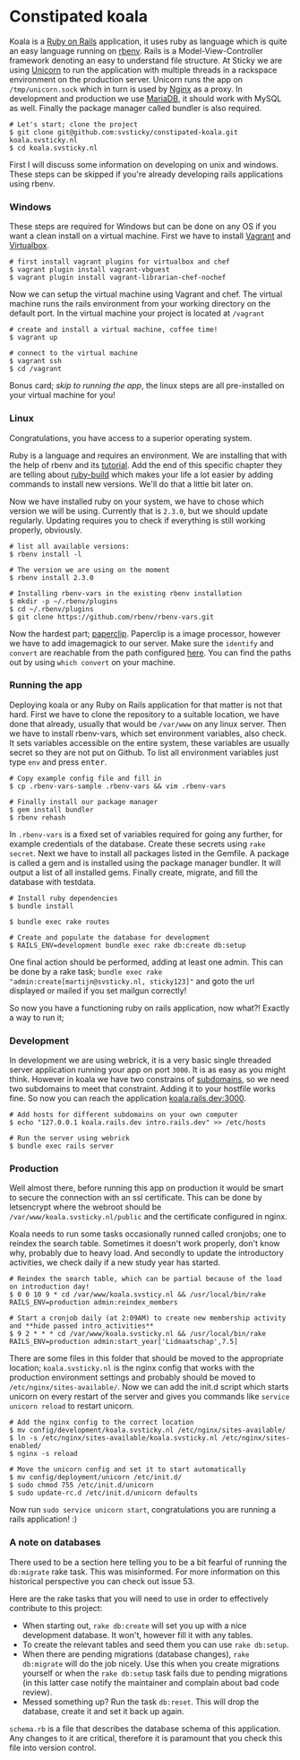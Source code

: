 # Constipated koala

Koala is a [Ruby on Rails](http://guides.rubyonrails.org/getting_started.html) application, it uses ruby as language which is quite an easy language running on [rbenv](https://github.com/rbenv/rbenv). Rails is a Model-View-Controller framework denoting an easy to understand file structure. At Sticky we are using [Unicorn](unicorn) to run the application with multiple threads in a rackspace environment on the production server. Unicorn runs the app on `/tmp/unicorn.sock` which in turn is used by [Nginx](koala.svsticky.nl)
 as a proxy. In development and production we use [MariaDB](https://downloads.mariadb.org/mariadb/repositories), it should work with MySQL as well. Finally the package manager called bundler is also required.

 ```shell
 # Let's start; clone the project
 $ git clone git@github.com:svsticky/constipated-koala.git koala.svsticky.nl
 $ cd koala.svsticky.nl
 ```

First I will discuss some information on developing on unix and windows. These steps can be skipped if you're already developing rails applications using rbenv.

### Windows
These steps are required for Windows but can be done on any OS if you want a clean install on a virtual machine. First we have to install [Vagrant](http://www.vagrantup.com/downloads.html) and [Virtualbox](https://www.virtualbox.org/wiki/Downloads).

```shell
# first install vagrant plugins for virtualbox and chef
$ vagrant plugin install vagrant-vbguest
$ vagrant plugin install vagrant-librarian-chef-nochef
```

Now we can setup the virtual machine using Vagrant and chef. The virtual machine runs the rails environment from your working directory on the default port. In the virtual machine your project is located at `/vagrant`

```shell
# create and install a virtual machine, coffee time!
$ vagrant up

# connect to the virtual machine
$ vagrant ssh
$ cd /vagrant
```

Bonus card; _skip to running the app_, the linux steps are all pre-installed on your virtual machine for you!

### Linux
Congratulations, you have access to a superior operating system.

Ruby is a language and requires an environment. We are installing that with the help of rbenv and its [tutorial](https://github.com/rbenv/rbenv#basic-github-checkout). Add the end of this specific chapter they are telling about [ruby-build](https://github.com/rbenv/ruby-build#installing-as-an-rbenv-plugin-recommended) which makes your life a lot easier by adding commands to install new versions. We'll do that a little bit later on.

Now we have installed ruby on your system, we have to chose which version we will be using. Currently that is `2.3.0`, but we should update regularly. Updating requires you to check if everything is still working properly, obviously.

```shell
# list all available versions:
$ rbenv install -l

# The version we are using on the moment
$ rbenv install 2.3.0

# Installing rbenv-vars in the existing rbenv installation
$ mkdir -p ~/.rbenv/plugins
$ cd ~/.rbenv/plugins
$ git clone https://github.com/rbenv/rbenv-vars.git
```

Now the hardest part; [paperclip](https://github.com/thoughtbot/paperclip#image-processor). Paperclip is a image processor, however we have to add imagemagick to our server. Make sure the `identify` and `convert` are reachable from the path configured [here](../environment.rb). You can find the paths out by using `which convert` on your machine.

### Running the app
Deploying koala or any Ruby on Rails application for that matter is not that hard. First we have to clone the repository to a suitable location, we have done that already, usually that would be `/var/www` on any linux server. Then we have to install rbenv-vars, which set environment variables, also check. It sets variables accessible on the entire system, these variables are usually secret so they are not put on Github. To list all environment variables just type `env` and press <kbd>enter</kbd>.

```shell
# Copy example config file and fill in
$ cp .rbenv-vars-sample .rbenv-vars && vim .rbenv-vars

# Finally install our package manager
$ gem install bundler
$ rbenv rehash
```

In `.rbenv-vars` is a fixed set of variables required for going any further, for example credentials of the database. Create these secrets using `rake secret`. Next we have to install all packages listed in the Gemfile. A package is called a gem and is installed using the package manager bundler. It will output a list of all installed gems. Finally create, migrate, and fill the database with testdata.

```shell
# Install ruby dependencies
$ bundle install

$ bundle exec rake routes

# Create and populate the database for development
$ RAILS_ENV=development bundle exec rake db:create db:setup
```

One final action should be performed, adding at least one admin. This can be done by a rake task; `bundle exec rake "admin:create[martijn@svsticky.nl, sticky123]"` and goto the url displayed or mailed if you set mailgun correctly!

So now you have a functioning ruby on rails application, now what?! Exactly a way to run it;

### Development
In development we are using webrick, it is a very basic single threaded server application running your app on port `3000`. It is as easy as you might think. However in koala we have two constrains of [subdomains](../routes.rb), so we need two subdomains to meet that constraint. Adding it to your hostfile works fine. So now you can reach the application [koala.rails.dev:3000](http://koala.rails.dev:3000).

```shell
# Add hosts for different subdomains on your own computer
$ echo "127.0.0.1 koala.rails.dev intro.rails.dev" >> /etc/hosts

# Run the server using webrick
$ bundle exec rails server
```

### Production
Well almost there, before running this app on production it would be smart to secure the connection with an ssl certificate. This can be done by letsencrypt where the webroot should be `/var/www/koala.svsticky.nl/public` and the certificate configured in nginx.

Koala needs to run some tasks occasionally runned called cronjobs; one to reindex the search table. Sometimes it doesn't work properly, don't know why, probably due to heavy load. And secondly to update the introductory activities, we check daily if a new study year has started.

```shell
# Reindex the search table, which can be partial because of the load on introduction day!
$ 0 0 10 9 * cd /var/www/koala.svsticy.nl && /usr/local/bin/rake RAILS_ENV=production admin:reindex_members

# Start a cronjob daily (at 2:09AM) to create new membership activity and **hide passed intro_activities**
$ 9 2 * * * cd /var/www/koala.svsticky.nl && /usr/local/bin/rake RAILS_ENV=production admin:start_year['Lidmaatschap',7.5]
```

There are some files in this folder that should be moved to the appropriate location; `koala.svsticky.nl` is the nginx config that works with the production environment settings and probably should be moved to `/etc/nginx/sites-available/`. Now we can add the init.d script which starts unicorn on every restart of the server and gives you commands like `service unicorn reload` to restart unicorn.

```shell
# Add the nginx config to the correct location
$ mv config/development/koala.svsticky.nl /etc/nginx/sites-available/
$ ln -s /etc/nginx/sites-available/koala.svsticky.nl /etc/nginx/sites-enabled/
$ nginx -s reload

# Move the unicorn config and set it to start automatically
$ mv config/deployment/unicorn /etc/init.d/
$ sudo chmod 755 /etc/init.d/unicorn
$ sudo update-rc.d /etc/init.d/unicorn defaults
```

Now run `sudo service unicorn start`, congratulations you are running a rails application! :)

### A note on databases
There used to be a section here telling you to be a bit fearful of running the
`db:migrate` rake task. This was misinformed. For more information on this historical
perspective you can check out issue 53.

Here are the rake tasks that you will need to use in order to effectively contribute
to this project:

 - When starting out, `rake db:create` will set you up with a nice development
   database. It won't, however fill it with any tables.
 - To create the relevant tables and seed them you can use `rake db:setup`.
 - When there are pending migrations (database changes), `rake db:migrate` will do
   the job nicely. Use this when you create migrations yourself or when the
   `rake db:setup` task fails due to pending migrations (in this latter case notify
   the maintainer and complain about bad code review).
 - Messed something up? Run the task `db:reset`. This will drop the database, create
   it and set it back up again.

`schema.rb` is a file that describes the database schema of this application. Any
changes to it are critical, therefore it is paramount that you check this file into
version control.

